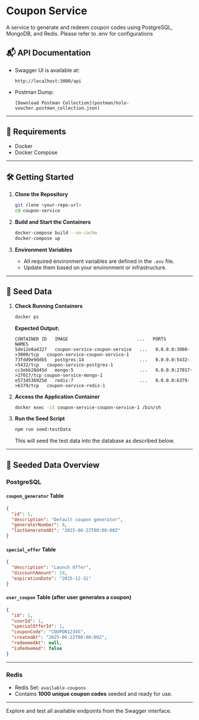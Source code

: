 # Coupon Service

A service to generate and redeem coupon codes using PostgreSQL, MongoDB, and Redis.
Please refer to .env for configurations

## 📬 API Documentation

- Swagger UI is available at:

  ```
  http://localhost:3000/api
  ```

- Postman Dump:

  ```
  [Download Postman Collection](postman/holo-voucher.postman_collection.json)
  ```

---

## 🚀 Requirements

- Docker
- Docker Compose

---

## 🛠️ Getting Started

1. **Clone the Repository**

   ```bash
   git clone <your-repo-url>
   cd coupon-service
   ```

2. **Build and Start the Containers**

   ```bash
   docker-compose build --no-cache
   docker-compose up
   ```

3. **Environment Variables**

   - All required environment variables are defined in the `.env` file.
   - Update them based on your environment or infrastructure.

---

## 🌱 Seed Data

1. **Check Running Containers**

   ```bash
   docker ps
   ```

   **Expected Output:**

   ```
   CONTAINER ID   IMAGE                          ...   PORTS                    NAMES
   5de12e8a4327   coupon-service-coupon-service   ...   0.0.0.0:3000->3000/tcp   coupon-service-coupon-service-1
   73fdd9e9ddb5   postgres:14                     ...   0.0.0.0:5432->5432/tcp   coupon-service-postgres-1
   cc3ebb28d45d   mongo:5                         ...   0.0.0.0:27017->27017/tcp coupon-service-mongo-1
   e5734536925d   redis:7                         ...   0.0.0.0:6379->6379/tcp   coupon-service-redis-1
   ```

2. **Access the Application Container**

   ```bash
   docker exec -it coupon-service-coupon-service-1 /bin/sh
   ```

3. **Run the Seed Script**

   ```bash
   npm run seed:testData
   ```

   This will seed the test data into the database as described below.

---

## 🧪 Seeded Data Overview

### PostgreSQL

#### `coupon_generator` Table

```json
{
  "id": 1,
  "description": "Default coupon generator",
  "generatorNumber": 0,
  "lastGeneratedAt": "2025-06-22T00:00:00Z"
}
```

#### `special_offer` Table

```json
{
  "description": "Launch Offer",
  "discountAmount": 10,
  "expirationDate": "2025-12-31"
}
```

#### `user_coupon` Table (after user generates a coupon)

```json
{
  "id": 1,
  "userId": 1,
  "specialOfferId": 1,
  "couponCode": "COUPON12345",
  "createdAt": "2025-06-22T00:00:00Z",
  "redeemedAt": null,
  "isRedeemed": false
}
```

---

### Redis

- Redis Set: `available-coupons`
- Contains **1000 unique coupon codes** seeded and ready for use.

---


Explore and test all available endpoints from the Swagger interface.
